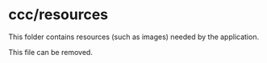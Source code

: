 # ccc/resources

This folder contains resources (such as images) needed by the application. 

This file can be removed.
